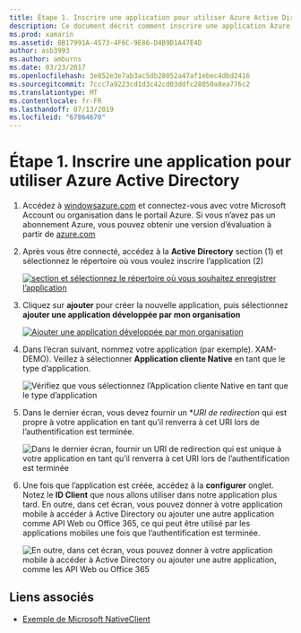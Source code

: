 ```yaml
---
title: Étape 1. Inscrire une application pour utiliser Azure Active Directory
description: Ce document décrit comment inscrire une application Azure avec Azure Active Directory pour qu’il peut être accessible en toute sécurité par les clients mobiles.
ms.prod: xamarin
ms.assetid: 0B17991A-4573-4F6C-9E86-D4B9D1A47E4D
author: asb3993
ms.author: amburns
ms.date: 03/23/2017
ms.openlocfilehash: 3e852e3e7ab3ac5db28052a47af1ebec4dbd2416
ms.sourcegitcommit: 7ccc7a9223cd1d3c42cd03ddfc28050a8ea776c2
ms.translationtype: MT
ms.contentlocale: fr-FR
ms.lasthandoff: 07/13/2019
ms.locfileid: "67864670"
---
```

# <a name="step-1-register-an-app-to-use-azure-active-directory"></a>Étape 1. Inscrire une application pour utiliser Azure Active Directory

1. Accédez à [windowsazure.com](https://manage.windowsazure.com) et connectez-vous avec votre Microsoft Account ou organisation dans le portail Azure. Si vous n’avez pas un abonnement Azure, vous pouvez obtenir une version d’évaluation à partir de [azure.com](https://www.azure.com)

2. Après vous être connecté, accédez à la **Active Directory** section (1) et sélectionnez le répertoire où vous voulez inscrire l’application (2)

   [![](register-images/01.-active-directory-in-azure-portal-sml.jpg "section et sélectionnez le répertoire où vous souhaitez enregistrer l’application")](register-images/01.-active-directory-in-azure-portal.jpg#lightbox)

3. Cliquez sur **ajouter** pour créer la nouvelle application, puis sélectionnez **ajouter une application développée par mon organisation**

   [![](register-images/02.-add-new-application-sml.jpg "Ajouter une application développée par mon organisation")](register-images/02.-add-new-application.jpg#lightbox)

4. Dans l’écran suivant, nommez votre application (par exemple). XAM-DEMO).
   Veillez à sélectionner **Application cliente Native** en tant que le type d’application.

   ![](register-images/03.-app-name.jpg "Vérifiez que vous sélectionnez l’Application cliente Native en tant que le type d’application")

5. Dans le dernier écran, vous devez fournir un **URI de redirection* qui est propre à votre application en tant qu’il renverra à cet URI lors de l’authentification est terminée.

   ![](register-images/04.-app-redirect.jpg "Dans le dernier écran, fournir un URI de redirection qui est unique à votre application en tant qu’il renverra à cet URI lors de l’authentification est terminée")

6. Une fois que l’application est créée, accédez à la **configurer** onglet. Notez le **ID Client** que nous allons utiliser dans notre application plus tard. En outre, dans cet écran, vous pouvez donner à votre application mobile à accéder à Active Directory ou ajouter une autre application comme API Web ou Office 365, ce qui peut être utilisé par les applications mobiles une fois que l’authentification est terminée.

     ![](register-images/05.-configure.jpg "En outre, dans cet écran, vous pouvez donner à votre application mobile à accéder à Active Directory ou ajouter une autre application, comme les API Web ou Office 365")



## <a name="related-links"></a>Liens associés

- [Exemple de Microsoft NativeClient](https://github.com/AzureADSamples/NativeClient-MultiTarget-DotNet)
